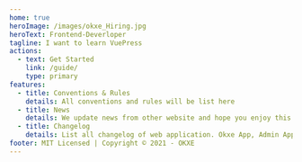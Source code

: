 ```yaml
---
home: true
heroImage: /images/okxe_Hiring.jpg
heroText: Frontend-Deverloper
tagline: I want to learn VuePress
actions:
  - text: Get Started
    link: /guide/
    type: primary
features:
  - title: Conventions & Rules
    details: All conventions and rules will be list here
  - title: News
    details: We update news from other website and hope you enjoy this hackernews
  - title: Changelog
    details: List all changelog of web application. Okxe App, Admin App and blog Website
footer: MIT Licensed | Copyright © 2021 - OKXE
---
```

